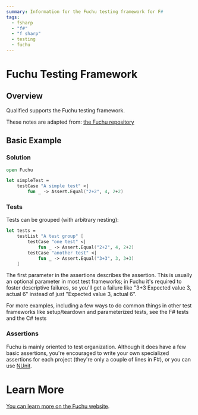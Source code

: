 ```yaml
---
summary: Information for the Fuchu testing framework for F#
tags:
  - fsharp
  - "f#"
  - "f sharp"
  - testing
  - fuchu
---
```


# Fuchu Testing Framework

## Overview

Qualified supports the Fuchu testing framework.

These notes are adapted from: [the Fuchu repository](https://github.com/mausch/Fuchu)

## Basic Example

### Solution

```fsharp
open Fuchu

let simpleTest = 
    testCase "A simple test" <| 
        fun _ -> Assert.Equal("2+2", 4, 2+2)
```

### Tests

Tests can be grouped (with arbitrary nesting):

```fsharp
let tests = 
    testList "A test group" [
        testCase "one test" <|
            fun _ -> Assert.Equal("2+2", 4, 2+2)
        testCase "another test" <|
            fun _ -> Assert.Equal("3+3", 3, 3+3)
    ]
```

The first parameter in the assertions describes the assertion. This is usually an optional parameter in most test frameworks; in Fuchu it's required to foster descriptive failures, so you'll get a failure like "3+3 Expected value 3, actual 6" instead of just "Expected value 3, actual 6".

For more examples, including a few ways to do common things in other test frameworks like setup/teardown and parameterized tests, see the F# tests and the C# tests

### Assertions

Fuchu is mainly oriented to test organization. Although it does have a few basic assertions, you're encouraged to write your own specialized assertions for each project (they're only a couple of lines in F#), or you can use [NUnit](/reference/languages/csharp/nunit).

# Learn More

[You can learn more on the Fuchu website](https://github.com/mausch/Fuchu).
